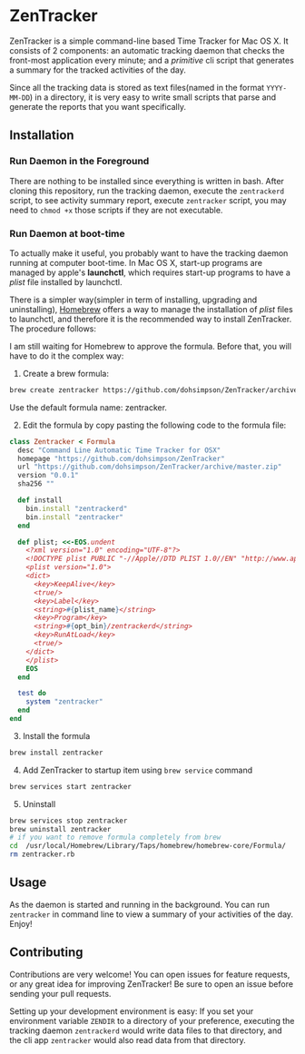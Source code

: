 # ZenTracker
ZenTracker is a simple command-line based Time Tracker for Mac OS X. It consists of 2 components: an automatic tracking daemon that checks the front-most application every minute; and a _primitive_ cli script that generates a summary for the tracked activities of the day.

Since all the tracking data is stored as text files(named in the format `YYYY-MM-DD`) in a directory, it is very easy to write small scripts that parse and generate the reports that you want specifically.

## Installation
### Run Daemon in the Foreground
There are nothing to be installed since everything is written in bash. After cloning this repository, run the tracking daemon, execute the `zentrackerd` script, to see activity summary report, execute `zentracker` script, you may need to `chmod +x` those scripts if they are not executable.

### Run Daemon at boot-time
To actually make it useful, you probably want to have the tracking daemon running at computer boot-time. In Mac OS X, start-up programs are managed by apple's __launchctl__, which requires start-up programs to have a _plist_ file installed by launchctl.

There is a simpler way(simpler in term of installing, upgrading and uninstalling), [Homebrew](https://github.com/Homebrew/brew) offers a way to manage the installation of _plist_ files to launchctl, and therefore it is the recommended way to install ZenTracker. The procedure follows:

I am still waiting for Homebrew to approve the formula. Before that, you will have to do it the complex way:

1. Create a brew formula:
```bash
brew create zentracker https://github.com/dohsimpson/ZenTracker/archive/master.zip
```
Use the default formula name: zentracker.

2. Edit the formula by copy pasting the following code to the formula file:
```ruby
class Zentracker < Formula
  desc "Command Line Automatic Time Tracker for OSX"
  homepage "https://github.com/dohsimpson/ZenTracker"
  url "https://github.com/dohsimpson/ZenTracker/archive/master.zip"
  version "0.0.1"
  sha256 ""

  def install
    bin.install "zentrackerd"
    bin.install "zentracker"
  end

  def plist; <<-EOS.undent
    <?xml version="1.0" encoding="UTF-8"?>
    <!DOCTYPE plist PUBLIC "-//Apple//DTD PLIST 1.0//EN" "http://www.apple.com/DTDs/PropertyList-1.0.dtd">
    <plist version="1.0">
    <dict>
      <key>KeepAlive</key>
      <true/>
      <key>Label</key>
      <string>#{plist_name}</string>
      <key>Program</key>
      <string>#{opt_bin}/zentrackerd</string>
      <key>RunAtLoad</key>
      <true/>
    </dict>
    </plist>
    EOS
  end

  test do
    system "zentracker"
  end
end
```

3. Install the formula

```bash
brew install zentracker
```

4. Add ZenTracker to startup item using `brew service` command
```bash
brew services start zentracker
```

5. Uninstall
```bash
brew services stop zentracker
brew uninstall zentracker
# if you want to remove formula completely from brew
cd  /usr/local/Homebrew/Library/Taps/homebrew/homebrew-core/Formula/
rm zentracker.rb
```

## Usage
As the daemon is started and running in the background. You can run `zentracker` in command line to view a summary of your activities of the day. Enjoy!

## Contributing
Contributions are very welcome! You can open issues for feature requests, or any great idea for improving ZenTracker! Be sure to open an issue before sending your pull requests.

Setting up your development environment is easy: If you set your environment variable `ZENDIR` to a directory of your preference, executing the tracking daemon `zentrackerd` would write data files to that directory, and the cli app `zentracker` would also read data from that directory.
